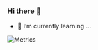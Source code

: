 ### Hi there 👋
- 🌱 I’m currently learning ...

![Metrics](https://metrics.lecoq.io/dyakimchuk?template=classic&base.header=0&followup=1&isocalendar=1&languages=1&isocalendar.duration=half-year&languages.ignored=HTML%2C%20CSS&languages.colors=github&languages.threshold=0%25&config.timezone=Europe%2FKiev&config.animated=true)

<!--
Here are some ideas to get you started:

- 🔭 I’m currently working on ...
- 🌱 I’m currently learning ...
- 👯 I’m looking to collaborate on ...
- 🤔 I’m looking for help with ...
- 💬 Ask me about ...
- 📫 How to reach me: ...
- 😄 Pronouns: ...
- ⚡ Fun fact: ...
-->

